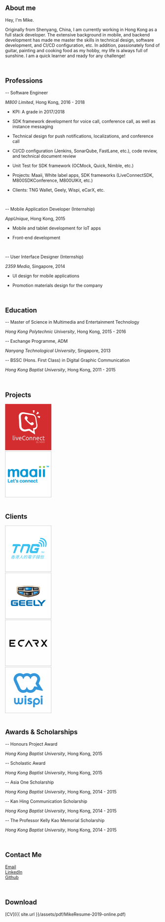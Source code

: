 ## About me

Hey, I'm Mike.

Originally from Shenyang, China, I am currently working in Hong Kong as a full stack developer. The extensive background in mobile, and backend development has made me master the skills in technical design, software development, and CI/CD configuration, etc. In addition, passionately fond of guitar, painting and cooking food as my hobby, my life is always full of sunshine. I am a quick learner and ready for any challenge!

<br/>

## Professions

-- Software Engineer

*M800 Limited*, Hong Kong, 2016 - 2018

- KPI: A grade in 2017/2018

- SDK framework development for voice call, conference call, as well as instance messaging

- Technical design for push notifications, localizations, and conference call

- CI/CD configuration (Jenkins, SonarQube, FastLane, etc.), code review, and technical document review

- Unit Test for SDK framework (OCMock, Quick, Nimble, etc.)

- Projects: Maaii, White label apps, SDK frameworks 
(LiveConnectSDK, M800SDKConference, M800UIKit, etc.)

- Clients: TNG Wallet, Geely, Wispi, eCarX, etc.

<br/>

-- Mobile Application Developer (Internship)

*AppUnique*, Hong Kong, 2015

- Mobile and tablet development for IoT apps

- Front-end development

<br/>

-- User Interface Designer (Internship)

*2359 Media*, Singapore, 2014

- UI design for mobile applications

- Promotion materials design for the company

<br/>

## Education

-- Master of Science in Multimedia and Entertainment Technology

*Hong Kong Polytechnic University*, Hong Kong, 2015 - 2016

-- Exchange Programme, ADM

*Nanyang Technological University*, Singapore, 2013

-- BSSC (Hons. First Class) in Digital Graphic Communication

*Hong Kong Baptist University*, Hong Kong, 2011 - 2015

<br/>

## Projects

<div class="container">
    <div>
        <a href="https://www.m800.com/liveconnect-solution"><img src="../assets/img/bio/project-liveconnect.png" alt="LiveConnect" /></a>
    </div>
    <div>
        <a href="https://www.maaii.com/en/index"><img src="../assets/img/bio/project-maaii.png" alt="Maaii" /></a>
    </div>
</div>

<br/>

## Clients

<div class="container">
    <div>
        <a href="https://www.tngwallet.hk/en/home"><img src="../assets/img/bio/client-tng.png" alt="TNG Wallet" /></a>
    </div>
    <div>
        <a href="http://global.geely.com/"><img src="../assets/img/bio/client-geely.png" alt="Geely" /></a>
    </div>
    <div>
        <a href="http://www.ecarx.com.cn/"><img src="../assets/img/bio/client-ecarx.png" alt="eCarX" /></a>
    </div>
    <div>
        <a href="http://www.wispiapp.com/"><img src="../assets/img/bio/client-wispi.png" alt="Wispi" /></a>
    </div>
</div>

<br/>

## Awards & Scholarships

-- Honours Project Award

*Hong Kong Baptist University*, Hong Kong, 2015

-- Scholastic Award

*Hong Kong Baptist University*, Hong Kong, 2015

-- Asia One Scholarship

*Hong Kong Baptist University*, Hong Kong, 2014 - 2015

-- Kan Hing Communication Scholarship

*Hong Kong Baptist University*, Hong Kong, 2014 - 2015

-- The Professor Kelly Kao Memorial Scholarship

*Hong Kong Baptist University*, Hong Kong, 2014 - 2015

<br/>

## Contact Me

[Email](mailto:12051594@life.hkbu.edu.hk)
<br/>
[LinkedIn](https://www.linkedin.com/in/mikemikezhu/)
<br/>
[Github](https://github.com/mikemikezhu)

<br/>

## Download

[CV]({{ site.url }}/assets/pdf/MikeResume-2019-online.pdf)
